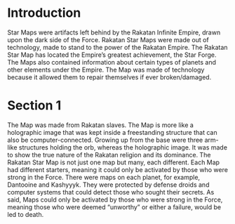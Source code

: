 # Introduction

Star Maps were artifacts left behind by the Rakatan Infinite Empire, drawn upon the dark side of the Force.
Rakatan Star Maps were made out of technology, made to stand to the power of the Rakatan Empire.
The Rakatan Star Map has located the Empire’s greatest achievement, the Star Forge.
The Maps also contained information about certain types of planets and other elements under the Empire.
The Map was made of technology because it allowed them to repair themselves if ever broken/damaged.

# Section 1

The Map was made from Rakatan slaves.
The Map is more like a holographic image that was kept inside a freestanding structure that can also be computer-connected.
Growing up from the base were three arm-like structures holding the orb, whereas the holographic image.
It was made to show the true nature of the Rakatan religion and its dominance.
The Rakatan Star Map is not just one map but many, each different.
Each Map had different starters, meaning it could only be activated by those who were strong in the Force.
There were maps on each planet, for example, Dantooine and Kashyyyk.
They were protected by defense droids and computer systems that could detect those who sought their secrets.
As said, Maps could only be activated by those who were strong in the Force, meaning those who were deemed “unworthy” or either a failure, would be led to death.
